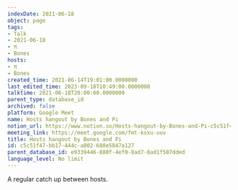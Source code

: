 ```yaml
---
indexDate: 2021-06-18
object: page
tags:
- Talk
- 2021-06-18
- π
- Bones
hosts:
- π
- Bones
created_time: 2021-06-14T19:01:00.0000000
last_edited_time: 2023-09-18T10:49:00.0000000
talktime: 2021-06-18T20:00:00.0000000
parent_type: database_id
archived: false
platform: Google Meet
name: Hosts hangout by Bones and Pi
notion_url: https://www.notion.so/Hosts-hangout-by-Bones-and-Pi-c5c51f47bb17444ca802688e5847a127
meeting_link: https://meet.google.com/fmt-ksxu-uuv
title: Hosts hangout by Bones and Pi
id: c5c51f47-bb17-444c-a802-688e5847a127
parent_database_id: e9339446-880f-4ef0-8ad7-8ad1f507dded
language_level: No limit
---
```


A regular catch up between hosts.


